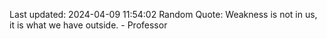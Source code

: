 Last updated: 2024-04-09 11:54:02
Random Quote: Weakness is not in us, it is what we have outside. - Professor